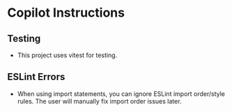# Copilot Instructions

## Testing

- This project uses vitest for testing.

## ESLint Errors

- When using import statements, you can ignore ESLint import order/style rules. The user will manually fix import order issues later.
